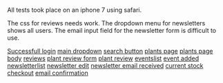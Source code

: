 All tests took place on an iphone 7 using safari. 

The css for reviews needs work. The dropdown menu for newsletters shows all users. The email input field for the newsletter form is difficult to use. 

[Successfull login](/static/pdfs/screensizetests/successfulllogin.PNG)
[main dropdown](/static/pdfs/screensizetests/maindropdown.PNG)
[search button](/static/pdfs/screensizetests/searchbutton.PNG)
[plants page](/static/pdfs/screensizetests/plantspage.PNG)
[plants page body](/static/pdfs/screensizetests/plants2.PNG)
[reviews](/static/pdfs/screensizetests/reviews.PNG)
[plant review form](/static/pdfs/screensizetests/plantreviewform.PNG)
[plant review](/static/pdfs/screensizetests/plantreview.PNG)
[eventslist](/static/pdfs/screensizetests/eventslist.PNG)
[event added](/static/pdfs/screensizetests/eventadded.PNG)
[newsletterlist](/static/pdfs/screensizetests/newsletterlist.PNG)
[newsletter edit](/static/pdfs/screensizetests/newsletteredit.PNG)
[newsletter email received](/static/pdfs/screensizetests/newsletteremailreceived.PNG)
[current stock](/static/pdfs/screensizetests/currentstock.PNG)
[checkout](/static/pdfs/screensizetests/checkout.PNG)
[email confirmation](/static/pdfs/screensizetests/emailconfirmation.PNG)

